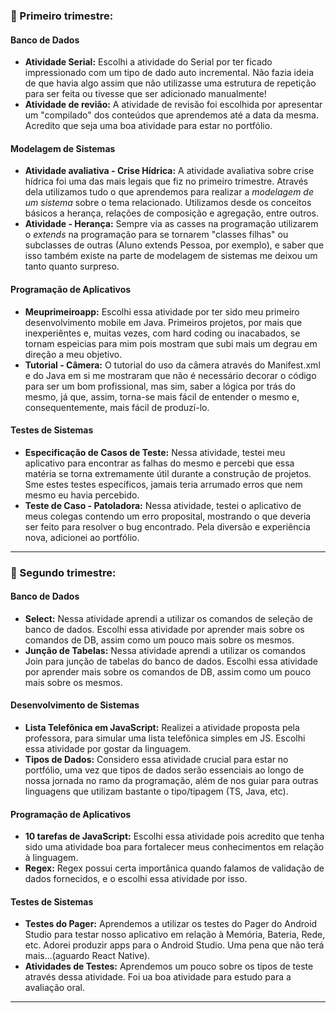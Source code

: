 <h3> 🥇 Primeiro trimestre: </h3>

#### Banco de Dados
- **Atividade Serial:** Escolhi a atividade do Serial por ter ficado impressionado com um tipo de dado auto incremental. Não fazia ideia de que havia algo assim que não utilizasse uma estrutura de repetição para ser feita ou tivesse que ser adicionado manualmente!
- **Atividade de revião:** A atividade de revisão foi escolhida por apresentar um "compilado" dos conteúdos que aprendemos até a data da mesma. Acredito que seja uma boa atividade para estar no portfólio.

#### Modelagem de Sistemas
- **Atividade avaliativa - Crise Hídrica:** A atividade avaliativa sobre crise hídrica foi uma das mais legais que fiz no primeiro trimestre. Através dela utilizamos tudo o que aprendemos para realizar a <i>modelagem de um sistema </i>sobre o tema relacionado. Utilizamos desde os conceitos básicos a herança, relações de composição e agregação, entre outros.
- **Atividade - Herança:** Sempre via as casses na programação utilizarem o <i>extends</i> na programação para se tornarem "classes filhas" ou subclasses de outras (Aluno extends Pessoa, por exemplo), e saber que isso também existe na parte de modelagem de sistemas me deixou um tanto quanto surpreso.

#### Programação de Aplicativos
- **Meuprimeiroapp:** Escolhi essa atividade por ter sido meu primeiro desenvolvimento mobile em Java. Primeiros projetos, por mais que inexperiêntes e, muitas vezes, com hard coding ou inacabados, se tornam espeicias para mim pois mostram que subi mais um degrau em direção a meu objetivo.
- **Tutorial - Câmera:** O tutorial do uso da câmera através do Manifest.xml e do Java em si me mostraram que não é necessário decorar o código para ser um bom profissional, mas sim, saber a lógica por trás do mesmo, já que, assim, torna-se mais fácil de entender o mesmo e, consequentemente, mais fácil de produzí-lo.

#### Testes de Sistemas
- **Especificação de Casos de Teste:** Nessa atividade, testei meu aplicativo para encontrar as falhas do mesmo e percebi que essa matéria se torna extremamente útil durante a construção de projetos. Sme estes testes específicos, jamais teria arrumado erros que nem mesmo eu havia percebido.
- **Teste de Caso - Patoladora:** Nessa atividade, testei o aplicativo de meus colegas contendo um erro proposital, mostrando o que deveria ser feito para resolver o bug encontrado. Pela diversão e experiência nova, adicionei ao portfólio.

<hr>

<h3> 🥈 Segundo trimestre: </h3>

#### Banco de Dados
- **Select:** Nessa atividade aprendi a utilizar os comandos de seleção de banco de dados. Escolhi essa atividade por aprender mais sobre os comandos de DB, assim como um pouco mais sobre os mesmos.
- **Junção de Tabelas:** Nessa atividade aprendi a utilizar os comandos Join para junção de tabelas do banco de dados. Escolhi essa atividade por aprender mais sobre os comandos de DB, assim como um pouco mais sobre os mesmos.

#### Desenvolvimento de Sistemas
- **Lista Telefônica em JavaScript:** Realizei a atividade proposta pela professora, para simular uma lista telefônica simples em JS. Escolhi essa atividade por gostar da linguagem.
- **Tipos de Dados:** Considero essa atividade crucial para estar no portfólio, uma vez que tipos de dados serão essenciais ao longo de nossa jornada no ramo da programação, além de nos guiar para outras linguagens que utilizam bastante o tipo/tipagem (TS, Java, etc).

#### Programação de Aplicativos
- **10 tarefas de JavaScript:** Escolhi essa atividade pois acredito que tenha sido uma atividade boa para fortalecer meus conhecimentos em relação à linguagem. 
- **Regex:** Regex possui certa importânica quando falamos de validação de dados fornecidos, e o escolhi essa atividade por isso.

#### Testes de Sistemas
- **Testes do Pager:** Aprendemos a utilizar os testes do Pager do Android Studio para testar nosso aplicativo em relação à Memória, Bateria, Rede, etc. Adorei produzir apps para o Android Studio. Uma pena que não terá mais...(aguardo React Native).
- **Atividades de Testes:** Aprendemos um pouco sobre os tipos de teste através dessa atividade. Foi ua boa atividade para estudo para a avaliação oral.

<hr>
